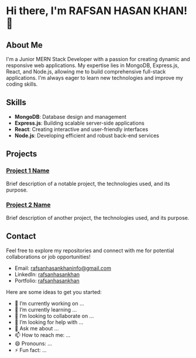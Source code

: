 # Hi there, I'm RAFSAN HASAN KHAN! 👋

## About Me

I'm a Junior MERN Stack Developer with a passion for creating dynamic and responsive web applications. My expertise lies in MongoDB, Express.js, React, and Node.js, allowing me to build comprehensive full-stack applications. I'm always eager to learn new technologies and improve my coding skills.

## Skills

- **MongoDB**: Database design and management
- **Express.js**: Building scalable server-side applications
- **React**: Creating interactive and user-friendly interfaces
- **Node.js**: Developing efficient and robust back-end services

## Projects

### [Project 1 Name](#)
Brief description of a notable project, the technologies used, and its purpose.

### [Project 2 Name](#)
Brief description of another project, the technologies used, and its purpose.

## Contact

Feel free to explore my repositories and connect with me for potential collaborations or job opportunities!

- Email: [rafsanhasankhaninfo@gmail.com](mailto:rafsanhasankhaninfo@gmail.com)
- LinkedIn: [rafsanhasankhan](https://www.linkedin.com/in/rafsanhasankhan/)
- Portfolio: [rafsanhasankhan](https://www.linkedin.com/in/rafsanhasankhan/)

Here are some ideas to get you started:

- 🔭 I’m currently working on ...
- 🌱 I’m currently learning ...
- 👯 I’m looking to collaborate on ...
- 🤔 I’m looking for help with ...
- 💬 Ask me about ...
- 📫 How to reach me: ...
- 😄 Pronouns: ...
- ⚡ Fun fact: ...
